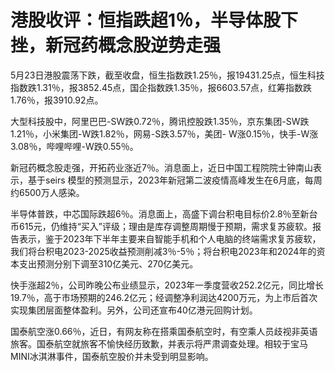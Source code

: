 # 港股收评：恒指跌超1％，半导体股下挫，新冠药概念股逆势走强

5月23日港股震荡下跌，截至收盘，恒生指数跌1.25％，报19431.25点，恒生科技指数跌1.31％，报3852.45点，国企指数跌1.35％，报6603.57点，红筹指数跌1.76％，报3910.92点。

大型科技股中，阿里巴巴-SW跌0.72％，腾讯控股跌1.35％，京东集团-SW跌1.21％，小米集团-W跌1.82％，网易-S跌3.57％，美团-
W涨0.15％，快手-W涨3.08％，哔哩哔哩-W跌0.55％。

新冠药概念股走强，开拓药业涨近7％。消息面上，近日中国工程院院士钟南山表示，基于seirs
模型的预测显示，2023年新冠第二波疫情高峰发生在6月底，每周约6500万人感染。

半导体普跌，中芯国际跌超6％。消息面上，高盛下调台积电目标价2.8％至新台币615元，仍维持“买入”评级；理由是库存调整周期慢于预期，需求复苏疲软。报告表示，鉴于2023年下半年主要来自智能手机和个人电脑的终端需求复苏疲软，我们将台积电2023-2025收益预测削减3％-5％；将台积电2023年和2024年的资本支出预测分别下调至310亿美元、270亿美元。

快手涨超2％，公司昨晚公布业绩显示，2023年一季度营收252.2亿元，同比增长19.7％，高于市场预期的246.2亿元；经调整净利润达4200万元，为上市后首次实现集团层面整体盈利。另外，公司还宣布40亿港元回购计划。

国泰航空涨0.66％，近日，有网友称在搭乘国泰航空时，有空乘人员歧视非英语旅客。国泰航空就旅客不愉快经历致歉，并表示将严肃调查处理。相较于宝马MINI冰淇淋事件，国泰航空股价并未受到明显影响。

